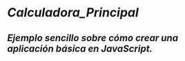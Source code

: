 # **_Calculadora_Principal_**

## **_Ejemplo sencillo sobre cómo crear una aplicación básica en JavaScript._**
